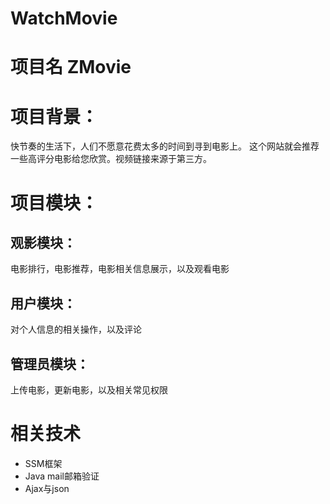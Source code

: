 # WatchMovie

# 项目名 ZMovie
# 项目背景：
快节奏的生活下，人们不愿意花费太多的时间到寻到电影上。
这个网站就会推荐一些高评分电影给您欣赏。视频链接来源于第三方。
# 项目模块：
## 观影模块：
电影排行，电影推荐，电影相关信息展示，以及观看电影
## 用户模块：
对个人信息的相关操作，以及评论
## 管理员模块：
上传电影，更新电影，以及相关常见权限
# 相关技术
* SSM框架
* Java mail邮箱验证
* Ajax与json
